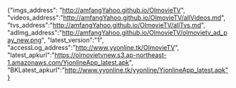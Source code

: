 {"imgs_address": "http://amfangYahoo.github.io/OlmovieTV", "videos_address":"http://amfangYahoo.github.io/OlmovieTV/allVideos.md", "tvs_address":"http://amfangYahoo.github.io/OlmovieTV/allTvs.md", "adImg_address":"http://amfangYahoo.github.io/OlmovieTV/olmovietv_ad_pay_new.png", "latest_version":"1", "accessLog_address":"http://www.yyonline.tk/OlmovieTV", "latest_apkurl":"https://olmovietvnew.s3.ap-northeast-1.amazonaws.com/YjonlineApp_latest.apk", "BKLatest_apkurl":"http://www.yyonline.tk/yyonline/YjonlineApp_latest.apk"}
